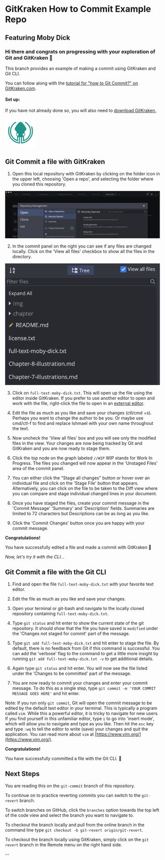# GitKraken How to Commit Example Repo
## Featuring Moby Dick

### Hi there and congrats on progressing with your exploration of Git and GitKraken 👋

This branch provides an example of making a commit using GitKraken and Git CLI. 

You can follow along with the [tutorial for "how to Git Commit?" on GitKraken.com][1].


#### Set up:

If you have not already done so, you will also need to [download GitKraken.][2]

[<img src="img/gitkraken-keif-teal-sq.png" alt='GitKraken download logo' width="100" />][2]


## Git Commit a file with GitKraken

1. Open this local repository with GitKraken by clicking on the folder icon in the upper left, choosing 'Open a repo', and selecting the folder where you cloned this repository.

![Opening a repository in GitKraken](img/gk-open-a-repo.png)

2. In the commit panel on the right you can see if any files are changed locally. Click on the 'View all files' checkbox to show all the files in the directory. 

![View all files in GitKraken](img/gk-view-all-files-option.png)

3. Click on `full-text-moby-dick.txt`. This will open up the file using the editor inside GitKraken. If you prefer to use another editor to open and work with the file, right-click the file to open in an [external editor][3].

4. Edit the file as much as you like and save your changes (ctl/cmd +s). Perhaps you want to change the author to be you. Or maybe use cmd/ctl-f to find and replace Ishmael with your own name throughout the text. 

5. Now uncheck the 'View all files' box and you will see only the modified files in the view. Your changes are now being tracked by Git and GitKraken and you are now ready to stage them. 

6. Click the top node on the graph labeled `//WIP` WIP stands for Work In Progress. The files you changed will now appear in the 'Unstaged Files' area of the commit panel.

7. You can either click the "Stage all changes" button or hover over an individual file and click on the 'Stage File' button that appears. Alternatively, you can click on the file to be taken to the Diff view where you can compare and stage individual changed lines in your document. 

8. Once you have staged the files, create your commit message in the 'Commit Message' 'Summary' and 'Description' fields. Summaries are limited to 72 characters but Descriptions can be as long as you like.

9. Click the 'Commit Changes' button once you are happy with your commit message. 


**Congratulations!** 

You have successfully edited a file and made a commit with GitKraken 🎉


*Now, let's try it with the CLI...*


## Git Commit a file with the Git CLI

1. Find and open the file `full-text-moby-dick.txt` with your favorite text editor.

2. Edit the file as much as you like and save your changes. 

3. Open your terminal or git-bash and navigate to the locally cloned repository containing `full-text-moby-dick.txt`.

4. Type `git status` and hit enter to show the current state of the git repository. It should show that the file you have saved is `modified` under the 'Changes not staged for commit' part of the message.

5. Type `git add full-text-moby-dick.txt` and hit enter to stage the file. By default, there is no feedback from Git if this command is successful. You can add the 'verbose' flag to the command to get a little more insight by running `git add full-text-moby-dick.txt -v` to get additional details.

6. Again type `git status` and hit enter. You will now see the file listed under the 'Changes to be committed' part of the message.

7. You are now ready to commit your changes and enter your commit message. To do this as a single step, type `git commit -m 'YOUR COMMIT MESSAGE GOES HERE'` and hit enter. 

Note: If you run only `git commit`, Git will open the commit message to be edited by the default text editor in your terminal. This is typically a program called `vim`. While this a powerful editor, it is tricky to navigate for new users. If you find yourself in this unfamiliar editor, type `i` to go into 'insert mode', which will allow you to navigate and type as you like. Then hit the `esc` key and type `:wq` to tell the editor to write (save) your changes and quit the application. You can read more about `vim` at [https://www.vim.org/](https://www.vim.org/).


**Congratulations!** 

You have successfully committed a file with the Git CLI. 👏


## Next Steps

You are reading this on the `git-commit` branch of this repository. 

To continue on to practice reverting commits you can switch to the `git-revert` branch. 

To switch branches on GitHub, click the `branches` option towards the top left of the code view and select the branch you want to navigate to. 

To checkout the branch locally and pull from the online branch in the command line type `git checkout -b git-revert origin/git-revert`.

To checkout the branch locally using GitKraken, simply click on the `git revert` branch in the Remote menu on the right hand side. 


--

[1]: https://www.gitkraken.com/learn/git/problems/revert-git-commit?utm_source=learn%20git%20practice%20repo&utm_medium=README%20git%20commit%20link&utm_campaign=git%20commit%20practice%20repo

[2]: https://www.gitkraken.com/download?utm_source=learn%20git%20practice%20repo&utm_medium=README%20gk%20download%20link&utm_campaign=revert%20git%20commit%20practice%20repo

[3]: https://support.gitkraken.com/start-here/preferences/#external-editor

